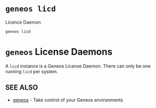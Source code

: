 # `geneos licd`

Licence Daemon

```text
geneos licd
```

# `geneos` License Daemons

A `licd` instance is a Geneos License Daemon. There can only be one running `licd` per system.


## SEE ALSO

* [geneos](geneos.md)	 - Take control of your Geneos environments
